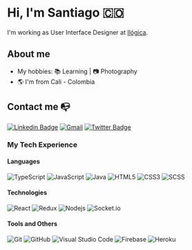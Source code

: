 # Hi, I'm Santiago :colombia:
I'm working as User Interface Designer at [Ilógica](https://www.ilogica.cl/).

## About me 
- My hobbies: 📚 Learning | 📷  Photography 
- :earth_americas: I'm from Cali - Colombia

## Contact me :mailbox_with_no_mail:
[![Linkedin Badge](https://img.shields.io/badge/-Santiago_Ortiz-blue?style=flat-square&logo=Linkedin&link=https://www.linkedin.com/in/santiago-ortiz-guevara/)](https://www.linkedin.com/in/santiago-ortiz-guevara/) 
[![Gmail](https://img.shields.io/badge/-santiagortizgue@gmail.com-black?style=flat-square&logo=Gmail)](mailto:santiagortizgue@gmail.com)
[![Twitter Badge](https://img.shields.io/badge/-@santiagortizgue-black?style=flat-square&logo=twitter&link=https://twitter.com/santiagortizgue/)](https://twitter.com/santiagortizgue/)


### My Tech Experience
#### Languages
![TypeScript](https://img.shields.io/badge/-TypeScript-black?style=flat-square&logo=typescript)
![JavaScript](https://img.shields.io/badge/-JavaScript-black?style=flat-square&logo=javascript)
![Java](https://img.shields.io/badge/Java-black?style=flat-square&logo=Java)
![HTML5](https://img.shields.io/badge/-HTML5-black?style=flat-square&logo=html5)
![CSS3](https://img.shields.io/badge/-CSS3-black?style=flat-square&logo=css3)
![SCSS](https://img.shields.io/badge/-SCSS-black?style=flat-square&logo=SASS)
#### Technologies
![React](https://img.shields.io/badge/-React-black?style=flat-square&logo=react)
![Redux](https://img.shields.io/badge/-Redux-black?style=flat-square&logo=Redux)
![Nodejs](https://img.shields.io/badge/-Nodejs-black?style=flat-square&logo=Node.js)
![Socket.io](https://img.shields.io/badge/-Socket.io-black?style=flat-square&logo=socket.io)
#### Tools and Others
![Git](https://img.shields.io/badge/-Git-black?style=flat-square&logo=git)
![GitHub](https://img.shields.io/badge/-GitHub-black?style=flat-square&logo=github)
![Visual Studio Code](https://img.shields.io/badge/Visual_Studio_Code-black?style=flat-square&logo=Visual-Studio-Code)
![Firebase](https://img.shields.io/badge/-Firebase-black?style=flat-square&logo=Firebase)
![Heroku](https://img.shields.io/badge/-Heroku-black?style=flat-square&logo=heroku)
